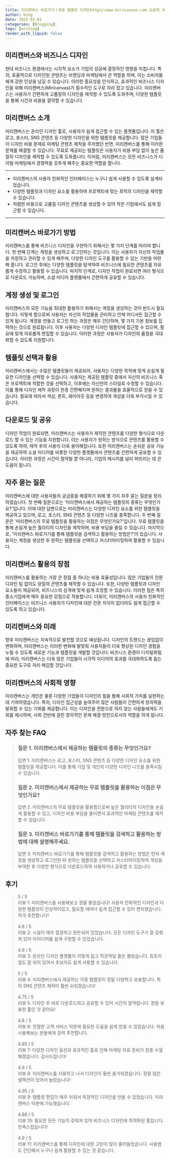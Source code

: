 ```yaml
---
title: 미리캔버스 바로가기ㅣ무료 템플릿 디자인https//www.miricanvas.com 손쉽게 사용
author: bing
date: 2025-02-01
categories: [Blogging]
tags: [writing]
render_with_liquid: false
---
```



<h2 id='미리캔버스와 비즈니스 디자인'>미리캔버스와 비즈니스 디자인</h2>

<p>현대 비즈니스 환경에서는 시각적 요소가 기업의 성공에 결정적인 영향을 미칩니다. 특히, 효율적으로 디자인된 콘텐츠는 브랜딩과 마케팅에서 큰 역할을 하며, 이는 소비자들에게 강한 인상을 남길 수 있습니다. 이러한 중요성을 인식하고, 효과적인 비즈니스 디자인을 위해 미리캔버스(Miricanvas)가 필수적인 도구로 자리 잡고 있습니다. 미리캔버스는 사용자가 간편하게 고품질의 디자인을 제작할 수 있도록 도와주며, 다양한 템플릿을 통해 시간과 비용을 절약할 수 있습니다.</p>

<h2 id='미리캔버스 소개'>미리캔버스 소개</h2>

<p>미리캔버스는 온라인 디자인 툴로, 사용자가 쉽게 접근할 수 있는 플랫폼입니다. 이 툴은 로고, 포스터, SNS 콘텐츠 등 다양한 디자인을 위한 템플릿을 제공합니다. 많은 기업들이 디자인 비용 문제로 마케팅 콘텐츠 제작을 주저했던 반면, 미리캔버스를 통해 이러한 문제를 해결할 수 있습니다. 무료로 제공되는 템플릿은 사용자가 비용 부담 없이 높은 품질의 디자인을 제작할 수 있도록 도와줍니다. 이처럼, 미리캔버스는 모든 비즈니스가 디지털 마케팅에서 경쟁력을 갖추게 해주는 중요한 역할을 합니다.</p>

<hr />

<ul>
    <li>미리캔버스의 사용자 친화적인 인터페이스는 누구나 쉽게 사용할 수 있도록 설계되었습니다.</li>
    <li>다양한 템플릿과 디자인 요소를 활용하여 프로젝트에 맞는 최적의 디자인을 제작할 수 있습니다.</li>
    <li>저렴한 비용으로 고품질 디자인 콘텐츠를 생성할 수 있어 작은 기업에서도 쉽게 접근할 수 있습니다.</li>
</ul>

<hr />

<h2 id='미리캔버스 바로가기 방법'>미리캔버스 바로가기 방법</h2>

<p>미리캔버스를 통해 비즈니스 디자인을 구현하기 위해서는 몇 가지 단계를 따라야 합니다. 첫 번째 단계는 계정을 생성하고 로그인하는 것입니다. 이는 사용자가 자신의 작업물을 저장하고 관리할 수 있게 해주며, 다양한 디자인 도구를 활용할 수 있는 기반을 마련해 줍니다. 로그인 후에는 다양한 템플릿을 탐색하여 비즈니스에 필요한 콘텐츠를 자유롭게 수정하고 활용할 수 있습니다. 마지막 단계로, 디자인 작업이 완료되면 여러 형식으로 다운로드 가능하며, 소셜 미디어 플랫폼에서 간편하게 공유할 수 있습니다.</p>

<h2 id='계정 생성 및 로그인'>계정 생성 및 로그인</h2>

<p>미리캔버스의 모든 기능을 최대한 활용하기 위해서는 계정을 생성하는 것이 반드시 필요합니다. 이렇게 함으로써 사용자는 자신의 작업물을 관리하고 언제 어디서든 접근할 수 있게 됩니다. 계정을 만들고 로그인 하는 과정은 매우 간단하며, 몇 가지 기본 정보를 입력하는 것으로 완료됩니다. 이후 사용자는 다양한 디자인 템플릿에 접근할 수 있으며, 필요에 맞게 자유롭게 편집할 수 있습니다. 이러한 과정은 사용자가 디자인의 품질을 극대화할 수 있도록 지원합니다.</p>

<h2 id='템플릿 선택과 활용'>템플릿 선택과 활용</h2>

<p>미리캔버스에서는 수많은 템플릿들이 제공되어, 사용자는 다양한 목적에 맞게 손쉽게 필요한 디자인을 선택할 수 있습니다. 사용자는 제공된 템플릿 중에서 자신의 비즈니스 혹은 프로젝트에 적합한 것을 선택하고, 이후에는 자신만의 스타일로 수정할 수 있습니다. 이를 통해 디자인 제작 과정이 한층 간편해지며 원하는 결과물을 효율적으로 얻을 수 있습니다. 필요에 따라서 색상, 폰트, 레이아웃 등을 변경하여 개성을 더욱 부각시킬 수 있습니다.</p>

<h2 id='다운로드 및 공유'>다운로드 및 공유</h2>

<p>디자인 작업이 완료되면, 미리캔버스는 사용자가 제작한 콘텐츠를 다양한 형식으로 다운로드 할 수 있는 기능을 지원합니다. 이는 사용자가 원하는 방식으로 콘텐츠를 활용할 수 있도록 하여, 제작 후의 사용이 더욱 용이해집니다. 또한 미리캔버스는 손쉬운 공유 기능을 제공하여 소셜 미디어를 비롯한 다양한 플랫폼에서 콘텐츠를 간편하게 공유할 수 있습니다. 이러한 과정은 시간이 절약될 뿐 아니라, 기업의 메시지를 널리 퍼뜨리는 데 큰 도움이 됩니다.</p>

<h2 id='자주 묻는 질문'>자주 묻는 질문</h2>

<p>미리캔버스에 대한 사용자들의 궁금증을 해결하기 위해 몇 가지 자주 묻는 질문을 정리하였습니다. 첫 번째 질문으로는 '미리캔버스에서 제공하는 템플릿의 종류는 무엇인가요?'입니다. 이에 대한 답변으로는 미리캔버스는 다양한 디자인 요소를 위한 템플릿을 제공하고 있으며, 로고, 포스터, SNS 콘텐츠 등 다양한 니즈를 충족합니다. 두 번째 질문은 '미리캔버스의 무료 템플릿을 활용하는 이점은 무엇인가요?'입니다. 무료 템플릿을 통해 손쉽게 높은 퀄리티의 디자인을 제작하며, 비용 부담을 줄일 수 있습니다. 마지막으로, '미리캔버스 바로가기를 통해 템플릿을 검색하고 활용하는 방법은?'이 있습니다. 사용자는 계정을 생성한 후 원하는 템플릿을 선택하고 커스터마이징하여 활용할 수 있습니다.</p>

<h2 id='미리캔버스 활용의 장점'>미리캔버스 활용의 장점</h2>

<p>미리캔버스를 활용하는 가장 큰 장점 중 하나는 비용 효율성입니다. 많은 기업들이 전문 디자인 팀 없이도 양질의 콘텐츠를 제작할 수 있습니다. 또한, 다양한 템플릿과 디자인 요소들이 제공되어, 비즈니스의 성격에 맞게 쉽게 조정할 수 있습니다. 이러한 점은 특히 중소기업에게 매우 중요한 강점으로 작용합니다. 더욱이, 미리캔버스의 사용자 친화적인 인터페이스는 비즈니스 사용자가 디자인에 대한 전문 지식이 없더라도 쉽게 접근할 수 있도록 하고 있습니다.</p>

<h2 id='미리캔버스와 미래'>미리캔버스와 미래</h2>

<p>향후 미리캔버스는 지속적으로 발전할 것으로 예상됩니다. 디자인의 트렌드는 끊임없이 변화하며, 미리캔버스는 이러한 변화에 발맞춰 사용자들이 더욱 향상된 디자인 경험을 누릴 수 있도록 새로운 기능과 템플릿을 개발할 것입니다. 비즈니스 환경이 디지털화됨에 따라, 미리캔버스는 더욱 많은 기업들이 시각적 미디어의 효과를 극대화하도록 돕는 중요한 도구로 자리 매김할 것입니다.</p>

<h2 id='미리캔버스의 사회적 영향'>미리캔버스의 사회적 영향</h2>

<p>미리캔버스는 개인은 물론 다양한 기업들이 디자인의 힘을 통해 사회적 가치를 실현하는 데 기여하였습니다. 특히, 디자인 접근성을 높여주어 많은 사람들이 간편하게 창의력을 발휘할 수 있는 기회를 제공합니다. 이는 디자인을 전문으로 하지 않는 사람들에게도 기회를 제시하며, 사회 전반에 걸친 창의적인 문제 해결 방안으로서의 역할을 하게 됩니다.</p>


<h2 id='자주_찾는_FAQ'>자주 찾는 FAQ</h2>
<div itemscope="" itemtype="https://schema.org/FAQPage"> 
<blockquote> 
<div itemscope="" itemprop="mainEntity" itemtype="https://schema.org/Question"> 
<h3 itemprop="name">질문 1. 미리캔버스에서 제공하는 템플릿의 종류는 무엇인가요?</h3> 
<div itemscope="" itemprop="acceptedAnswer" itemtype="https://schema.org/Answer"> 
<span itemprop="text"> 
<p>답변 1. 미리캔버스는 로고, 포스터, SNS 콘텐츠 등 다양한 디자인 요소를 위한 템플릿을 제공합니다. 이를 통해 기업 및 개인의 다양한 디자인 니즈를 충족시킬 수 있습니다.</p> 
</span> 
</div> 
</div> 

<div itemscope="" itemprop="mainEntity" itemtype="https://schema.org/Question"> 
<h3 itemprop="name">질문 2. 미리캔버스에서 제공하는 무료 템플릿을 활용하는 이점은 무엇인가요?</h3> 
<div itemscope="" itemprop="acceptedAnswer" itemtype="https://schema.org/Answer"> 
<span itemprop="text"> 
<p>답변 2. 미리캔버스의 무료 템플릿을 활용함으로써 높은 퀄리티의 디자인을 손쉽게 활용할 수 있고, 디자인 비용 부담을 줄이면서 효과적인 마케팅 콘텐츠를 제작할 수 있습니다.</p> 
</span> 
</div> 
</div> 

<div itemscope="" itemprop="mainEntity" itemtype="https://schema.org/Question"> 
<h3 itemprop="name">질문 3. 미리캔버스 바로가기를 통해 템플릿을 검색하고 활용하는 방법에 대해 설명해주세요.</h3> 
<div itemscope="" itemprop="acceptedAnswer" itemtype="https://schema.org/Answer"> 
<span itemprop="text"> 
<p>답변 3. 미리캔버스 바로가기를 통해 템플릿을 검색하고 활용하는 방법은 먼저 계정을 생성하고 로그인한 뒤 원하는 템플릿을 선택하고 커스터마이징하여 개성을 부여한 후 다양한 형식으로 다운로드하여 사용하거나 공유할 수 있습니다.</p> 
</span> 
</div> 
</div> 
</blockquote> 
</div>
<h2 id='후기'>후기</h2>
<div itemscope itemtype="https://schema.org/Product">
  <blockquote>
  <div itemprop="review" itemscope itemtype="https://schema.org/Review">
      <div itemprop="reviewRating" itemscope itemtype="https://schema.org/Rating"> <span itemprop="ratingValue">5</span> / <span itemprop="bestRating">5</span> </div>
      <span itemprop="reviewBody">리뷰 1: 미리캔버스를 사용해보고 정말 좋았습니다! 사용자 친화적인 디자인과 다양한 템플릿이 인상적이었고, 필요할 때마다 쉽게 접근할 수 있어 편리했습니다. 적극 추천합니다!</span>
  </div>
  <br>
  <div itemprop="review" itemscope itemtype="https://schema.org/Review">
      <div itemprop="reviewRating" itemscope itemtype="https://schema.org/Rating"> <span itemprop="ratingValue">4.8</span> / <span itemprop="bestRating">5</span> </div>
      <span itemprop="reviewBody">리뷰 2: 시설이 매우 깔끔하고 정돈되어 있었습니다. 모든 디자인 도구가 잘 갖춰져 있어 아이디어를 쉽게 구현할 수 있었습니다.</span>
  </div>
  <br>
  <div itemprop="review" itemscope itemtype="https://schema.org/Review">
      <div itemprop="reviewRating" itemscope itemtype="https://schema.org/Rating"> <span itemprop="ratingValue">4.9</span> / <span itemprop="bestRating">5</span> </div>
      <span itemprop="reviewBody">리뷰 3: 온라인 디자인 플랫폼이 이렇게 쉽고 직관적일 줄은 몰랐습니다. 튜토리얼도 잘 되어 있어서 초보자도 쉽게 사용할 수 있습니다.</span>
  </div>
  <br>
  <div itemprop="review" itemscope itemtype="https://schema.org/Review">
      <div itemprop="reviewRating" itemscope itemtype="https://schema.org/Rating"> <span itemprop="ratingValue">5</span> / <span itemprop="bestRating">5</span> </div>
      <span itemprop="reviewBody">리뷰 4: 미리캔버스에서 제공하는 각종 템플릿이 정말 다양하고 유용합니다. 특히 SNS 콘텐츠 제작이 훨씬 쉬워졌습니다!</span>
  </div>
  <br>
  <div itemprop="review" itemscope itemtype="https://schema.org/Review">
      <div itemprop="reviewRating" itemscope itemtype="https://schema.org/Rating"> <span itemprop="ratingValue">4.75</span> / <span itemprop="bestRating">5</span> </div>
      <span itemprop="reviewBody">리뷰 5: 디자인 후 바로 다운로드하고 공유할 수 있어 시간이 절약됩니다. 정말 유용한 툴인 것 같아요!</span>
  </div>
  <br>
  <div itemprop="review" itemscope itemtype="https://schema.org/Review">
      <div itemprop="reviewRating" itemscope itemtype="https://schema.org/Rating"> <span itemprop="ratingValue">4.8</span> / <span itemprop="bestRating">5</span> </div>
      <span itemprop="reviewBody">리뷰 6: 친절한 고객 서비스 덕분에 필요한 도움을 쉽게 받을 수 있었습니다. 처음 사용해보는 분들에게 강력 추천합니다.</span>
  </div>
  <br>
  <div itemprop="review" itemscope itemtype="https://schema.org/Review">
      <div itemprop="reviewRating" itemscope itemtype="https://schema.org/Rating"> <span itemprop="ratingValue">4.85</span> / <span itemprop="bestRating">5</span> </div>
      <span itemprop="reviewBody">리뷰 7: 다양한 디자인 옵션과 효과적인 툴로 인해 마케팅 자료 준비가 한층 수월해졌습니다. 감사드립니다!</span>
  </div>
  <br>
  <div itemprop="review" itemscope itemtype="https://schema.org/Review">
      <div itemprop="reviewRating" itemscope itemtype="https://schema.org/Rating"> <span itemprop="ratingValue">4.9</span> / <span itemprop="bestRating">5</span> </div>
      <span itemprop="reviewBody">리뷰 8: 미리캔버스를 사용하고 나서 디자인이 훨씬 즐거워졌습니다. 정말 많은 셀렉션이 있어서 놀랐습니다!</span>
  </div>
  <br>
  <div itemprop="review" itemscope itemtype="https://schema.org/Review">
      <div itemprop="reviewRating" itemscope itemtype="https://schema.org/Rating"> <span itemprop="ratingValue">4.95</span> / <span itemprop="bestRating">5</span> </div>
      <span itemprop="reviewBody">리뷰 9: 템플릿 편집이 매우 쉬워서 독창적인 디자인을 만들 수 있었습니다. 미리캔버스 덕분에 가능했습니다.</span>
  </div>
  <br>
  <div itemprop="review" itemscope itemtype="https://schema.org/Review">
      <div itemprop="reviewRating" itemscope itemtype="https://schema.org/Rating"> <span itemprop="ratingValue">4.88</span> / <span itemprop="bestRating">5</span> </div>
      <span itemprop="reviewBody">리뷰 10: 필요한 모든 기능이 갖춰져 있어 비즈니스 디자인에 최적화된 툴입니다. 만족스럽습니다!</span>
  </div>
  <br>
  <div itemprop="review" itemscope itemtype="https://schema.org/Review">
      <div itemprop="reviewRating" itemscope itemtype="https://schema.org/Rating"> <span itemprop="ratingValue">4.9</span> / <span itemprop="bestRating">5</span> </div>
      <span itemprop="reviewBody">리뷰 11: 미리캔버스를 통해 디자인에 대한 고민이 많이 줄어들었습니다. 사용법도 간단해서 누구나 쉽게 활용할 수 있는 것 같습니다.</span>
  </div>
  </blockquote>
</div>
